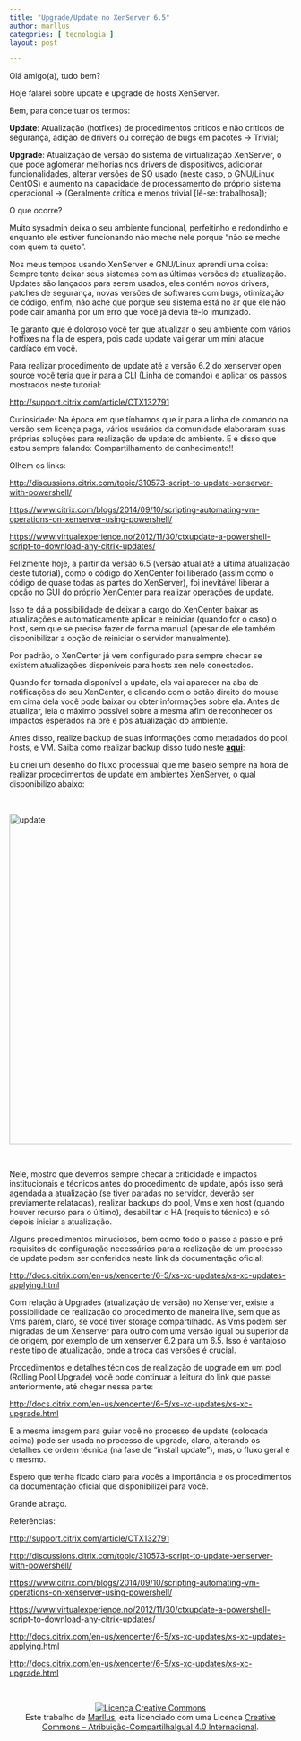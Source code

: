 ```yaml
---
title: "Upgrade/Update no XenServer 6.5"
author: marllus
categories: [ tecnologia ]
layout: post

---
```

Olá amigo(a), tudo bem?

Hoje falarei sobre update e upgrade de hosts XenServer.
  
Bem, para conceituar os termos:

**Update**: Atualização (hotfixes) de procedimentos críticos e não críticos de segurança, adição de drivers ou correção de bugs em pacotes → Trivial;

**Upgrade**: Atualização de versão do sistema de virtualização XenServer, o que pode aglomerar melhorias nos drivers de dispositivos, adicionar funcionalidades, alterar versões de SO usado (neste caso, o GNU/Linux CentOS) e aumento na capacidade de processamento do próprio sistema operacional → (Geralmente crítica e menos trivial [lê-se: trabalhosa]);

O que ocorre?

Muito sysadmin deixa o seu ambiente funcional, perfeitinho e redondinho e enquanto ele estiver funcionando não meche nele porque “não se meche com quem tá queto”.

Nos meus tempos usando XenServer e GNU/Linux aprendi uma coisa: Sempre tente deixar seus sistemas com as últimas versões de atualização. Updates são lançados para serem usados, eles contém novos drivers, patches de segurança, novas versões de softwares com bugs, otimização de código, enfim, não ache que porque seu sistema está no ar que ele não pode cair amanhã por um erro que você já devia tê-lo imunizado.
  
Te garanto que é doloroso você ter que atualizar o seu ambiente com vários hotfixes na fila de espera, pois cada update vai gerar um mini ataque cardíaco em você.

Para realizar procedimento de update até a versão 6.2 do xenserver open source você teria que ir para a CLI (Linha de comando) e aplicar os passos mostrados neste tutorial:
  
<a href="http://support.citrix.com/article/CTX132791" target="_blank">http://support.citrix.com/article/CTX132791</a>

Curiosidade: Na época em que tínhamos que ir para a linha de comando na versão sem licença paga, vários usuários da comunidade elaboraram suas próprias soluções para realização de update do ambiente. E é disso que estou sempre falando: Compartilhamento de conhecimento!!
  
Olhem os links:
  
<a href="http://discussions.citrix.com/topic/310573-script-to-update-xenserver-with-powershell/" target="_blank">http://discussions.citrix.com/topic/310573-script-to-update-xenserver-with-powershell/</a>
  
<a href="https://www.citrix.com/blogs/2014/09/10/scripting-automating-vm-operations-on-xenserver-using-powershell/" target="_blank">https://www.citrix.com/blogs/2014/09/10/scripting-automating-vm-operations-on-xenserver-using-powershell/</a>
  
<a href="https://www.virtualexperience.no/2012/11/30/ctxupdate-a-powershell-script-to-download-any-citrix-updates/" target="_blank">https://www.virtualexperience.no/2012/11/30/ctxupdate-a-powershell-script-to-download-any-citrix-updates/</a>

Felizmente hoje, a partir da versão 6.5 (versão atual até a última atualização deste tutorial), como o código do XenCenter foi liberado (assim como o código de quase todas as partes do XenServer), foi inevitável liberar a opção no GUI do próprio XenCenter para realizar operações de update.
  
Isso te dá a possibilidade de deixar a cargo do XenCenter baixar as atualizações e automaticamente aplicar e reiniciar (quando for o caso) o host, sem que se precise fazer de forma manual (apesar de ele também disponibilizar a opção de reiniciar o servidor manualmente).

Por padrão, o XenCenter já vem configurado para sempre checar se existem atualizações disponíveis para hosts xen nele conectados.

Quando for tornada disponível a update, ela vai aparecer na aba de notificações do seu XenCenter, e clicando com o botão direito do mouse em cima dela você pode baixar ou obter informações sobre ela. Antes de atualizar, leia o máximo possível sobre a mesma afim de reconhecer os impactos esperados na pré e pós atualização do ambiente.

Antes disso, realize backup de suas informações como metadados do pool, hosts, e VM. Saiba como realizar backup disso tudo neste **<a href="http://ports.marllus.com/?p=164" target="_blank">aqui</a>**:

Eu criei um desenho do fluxo processual que me baseio sempre na hora de realizar procedimentos de update em ambientes XenServer, o qual disponibilizo abaixo:

&nbsp;

<a href="http://i567.photobucket.com/albums/ss113/marlluslustosa/update_xen_host_zpsp4q0deig.jpg~original" target="_blank"><img class="" src="http://i567.photobucket.com/albums/ss113/marlluslustosa/update_xen_host_zpsp4q0deig.jpg~original" alt="update" width="818" height="589" border="0" /></a>

&nbsp;

Nele, mostro que devemos sempre checar a criticidade e impactos institucionais e técnicos antes do procedimento de update, após isso será agendada a atualização (se tiver paradas no servidor, deverão ser previamente relatadas), realizar backups do pool, Vms e xen host (quando houver recurso para o último), desabilitar o HA (requisito técnico) e só depois iniciar a atualização.

Alguns procedimentos minuciosos, bem como todo o passo a passo e pré requisitos de configuração necessários para a realização de um processo de update podem ser conferidos neste link da documentação oficial:
  
<a href="http://docs.citrix.com/en-us/xencenter/6-5/xs-xc-updates/xs-xc-updates-applying.html" target="_blank">http://docs.citrix.com/en-us/xencenter/6-5/xs-xc-updates/xs-xc-updates-applying.html</a>

Com relação à Upgrades (atualização de versão) no Xenserver, existe a possibilidade de realização do procedimento de maneira live, sem que as Vms parem, claro, se você tiver storage compartilhado. As Vms podem ser migradas de um Xenserver para outro com uma versão igual ou superior da de origem, por exemplo de um xenserver 6.2 para um 6.5. Isso é vantajoso neste tipo de atualização, onde a troca das versões é crucial.

Procedimentos e detalhes técnicos de realização de upgrade em um pool (Rolling Pool Upgrade) você pode continuar a leitura do link que passei anteriormente, até chegar nessa parte:
  
<a href="http://docs.citrix.com/en-us/xencenter/6-5/xs-xc-updates/xs-xc-upgrade.html" target="_blank">http://docs.citrix.com/en-us/xencenter/6-5/xs-xc-updates/xs-xc-upgrade.html</a>

E a mesma imagem para guiar você no processo de update (colocada acima) pode ser usada no processo de upgrade, claro, alterando os detalhes de ordem técnica (na fase de “install update”), mas, o fluxo geral é o mesmo.

Espero que tenha ficado claro para vocês a importância e os procedimentos da documentação oficial que disponibilizei para você.

Grande abraço.

Referências:
  
<a href="http://support.citrix.com/article/CTX132791" target="_blank">http://support.citrix.com/article/CTX132791</a>
  
<a href="http://discussions.citrix.com/topic/310573-script-to-update-xenserver-with-powershell/" target="_blank">http://discussions.citrix.com/topic/310573-script-to-update-xenserver-with-powershell/</a>
  
<a href="https://www.citrix.com/blogs/2014/09/10/scripting-automating-vm-operations-on-xenserver-using-powershell/" target="_blank">https://www.citrix.com/blogs/2014/09/10/scripting-automating-vm-operations-on-xenserver-using-powershell/</a>
  
<a href="https://www.virtualexperience.no/2012/11/30/ctxupdate-a-powershell-script-to-download-any-citrix-updates/" target="_blank">https://www.virtualexperience.no/2012/11/30/ctxupdate-a-powershell-script-to-download-any-citrix-updates/</a>
  
<a href="http://docs.citrix.com/en-us/xencenter/6-5/xs-xc-updates/xs-xc-updates-applying.html" target="_blank">http://docs.citrix.com/en-us/xencenter/6-5/xs-xc-updates/xs-xc-updates-applying.html</a>
  
<a href="http://docs.citrix.com/en-us/xencenter/6-5/xs-xc-updates/xs-xc-upgrade.html" target="_blank">http://docs.citrix.com/en-us/xencenter/6-5/xs-xc-updates/xs-xc-upgrade.html</a>

&nbsp;

<p style="text-align: center;">
  <a href="http://creativecommons.org/licenses/by-sa/4.0/" rel="license"><img style="border-width: 0;" src="https://i.creativecommons.org/l/by-sa/4.0/88x31.png" alt="Licença Creative Commons" /></a><br /> Este trabalho de <a href="http://ports.marllus.com">Marllus</a>, está licenciado com uma Licença <a href="http://creativecommons.org/licenses/by-sa/4.0/" rel="license">Creative Commons &#8211; Atribuição-CompartilhaIgual 4.0 Internacional</a>.
</p>
